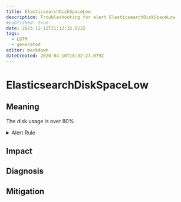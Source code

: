 ```yaml
---
title: ElasticsearchDiskSpaceLow
description: Troubleshooting for alert ElasticsearchDiskSpaceLow
#published: true
date: 2023-12-12T21:12:32.022Z
tags: 
  - LGTM
  - generated
editor: markdown
dateCreated: 2020-04-10T18:32:27.079Z
---
```


# ElasticsearchDiskSpaceLow

## Meaning
[//]: # "Short paragraph that explains what the alert means"
The disk usage is over 80%

<details>
  <summary>Alert Rule</summary>

{{% rule "elasticsearch/prometheus-community-elasticsearch-exporter.yml" "ElasticsearchDiskSpaceLow" %}}

{{% comment %}}

```yaml
alert: ElasticsearchDiskSpaceLow
expr: elasticsearch_filesystem_data_available_bytes / elasticsearch_filesystem_data_size_bytes * 100 < 20
for: 2m
labels:
    severity: warning
annotations:
    summary: Elasticsearch disk space low (instance {{ $labels.instance }})
    description: |-
        The disk usage is over 80%
          VALUE = {{ $value }}
          LABELS = {{ $labels }}
    runbook: https://github.com/srerun/prometheus-alerts/blob/main/content/runbooks/prometheus-community-elasticsearch-exporter/ElasticsearchDiskSpaceLow.md

```

{{% /comment %}}

</details>


## Impact
[//]: # "What could / will happen if the alert is not addressed"



## Diagnosis
[//]: # "Steps to take to identify the cause of the problem"



## Mitigation
[//]: # "The steps necessary to resolve the alert"
